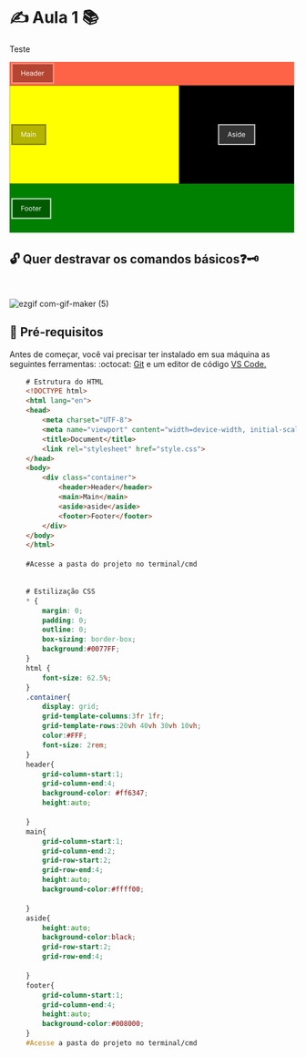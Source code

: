 # :writing_hand: Aula 1 :books:

<p>Teste</p>

<img alt="container" src="./img/container.png">

## :unlock: Quer destravar os comandos básicos:question::old_key:
<br>

![ezgif com-gif-maker (5)](https://user-images.githubusercontent.com/78650091/220229632-d7f811a0-0762-4f6d-a3ea-81bdb561f1d3.gif)


## :mag_right:  Pré-requisitos

<p>Antes de começar, você vai precisar ter instalado em sua máquina as seguintes ferramentas: :octocat: <a href="https://git-scm.com/downloads">Git</a> e um editor de código <a href="https://code.visualstudio.com/download">VS Code.</a></p>

```html
    # Estrutura do HTML
    <!DOCTYPE html>
    <html lang="en">
    <head>
        <meta charset="UTF-8">
        <meta name="viewport" content="width=device-width, initial-scale=1.0">
        <title>Document</title>
        <link rel="stylesheet" href="style.css">
    </head>
    <body>
        <div class="container">
            <header>Header</header>
            <main>Main</main>
            <aside>aside</aside>
            <footer>Footer</footer>
        </div>
    </body>
    </html>
	
    #Acesse a pasta do projeto no terminal/cmd    
	
```

```css
    # Estilização CSS
    * {
        margin: 0;
        padding: 0;
        outline: 0;
        box-sizing: border-box;
        background:#0077FF;    
    }
    html {
        font-size: 62.5%;
    }
    .container{
        display: grid;    
        grid-template-columns:3fr 1fr;
        grid-template-rows:20vh 40vh 30vh 10vh;          
        color:#FFF;    
        font-size: 2rem;
    }
    header{
        grid-column-start:1;
        grid-column-end:4;
        background-color: #ff6347;
        height:auto;   
        
    }
    main{
        grid-column-start:1;
        grid-column-end:2;
        grid-row-start:2;
        grid-row-end:4;
        height:auto;    
        background-color:#ffff00;
        
    }
    aside{
        height:auto;
        background-color:black;    
        grid-row-start:2;
        grid-row-end:4;

    }
    footer{
        grid-column-start:1;
        grid-column-end:4;
        height:auto;
        background-color:#008000;
    }	
    #Acesse a pasta do projeto no terminal/cmd    	
```